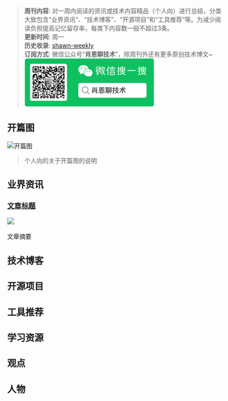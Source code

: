 > **周刊内容**: 对一周内阅读的资讯或技术内容精品（个人向）进行总结，分类大致包含“业界资讯”、“技术博客”、“开源项目”和“工具推荐”等。为减少阅读负担提高记忆留存率，每类下内容数一般不超过3条。<br>
> **更新时间**: 周一<br>
> **历史收录**: [shawn-weekly](https://github.com/Xiaoxie1994/shawn-weekly) <br>
> **订阅方式**: 微信公众号“**肖恩聊技术**”，除周刊外还有更多原创技术博文~<br>
> <img src="../picture/image-1.png" alt="公众号二维码" width="300">

## 开篇图
![开篇图](图片链接)
> 个人向的关于开篇图的说明

## 业界资讯
### [文章标题](文章链接)

<img src="图片链接" width="500">

文章摘要

## 技术博客
 
## 开源项目 

## 工具推荐

## 学习资源

## 观点

## 人物